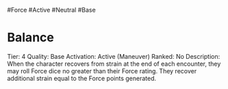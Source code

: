 #Force
#Active
#Neutral 
#Base 

# Balance
Tier: 4
Quality: Base
Activation: Active (Maneuver)
Ranked: No
Description: When the character recovers from strain at the end of each encounter, they may roll Force dice no greater than their Force rating. They recover additional strain equal to the Force points generated.